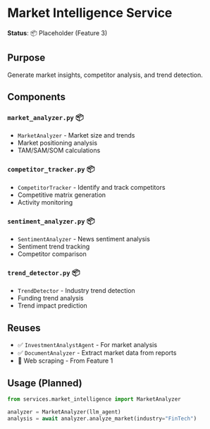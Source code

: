 # Market Intelligence Service

**Status**: 📦 Placeholder (Feature 3)

## Purpose
Generate market insights, competitor analysis, and trend detection.

## Components

### `market_analyzer.py` 📦
- `MarketAnalyzer` - Market size and trends
- Market positioning analysis
- TAM/SAM/SOM calculations

### `competitor_tracker.py` 📦
- `CompetitorTracker` - Identify and track competitors
- Competitive matrix generation
- Activity monitoring

### `sentiment_analyzer.py` 📦
- `SentimentAnalyzer` - News sentiment analysis
- Sentiment trend tracking
- Competitor comparison

### `trend_detector.py` 📦
- `TrendDetector` - Industry trend detection
- Funding trend analysis
- Trend impact prediction

## Reuses
- ✅ `InvestmentAnalystAgent` - For market analysis
- ✅ `DocumentAnalyzer` - Extract market data from reports
- 🔄 Web scraping - From Feature 1

## Usage (Planned)
```python
from services.market_intelligence import MarketAnalyzer

analyzer = MarketAnalyzer(llm_agent)
analysis = await analyzer.analyze_market(industry="FinTech")
```
